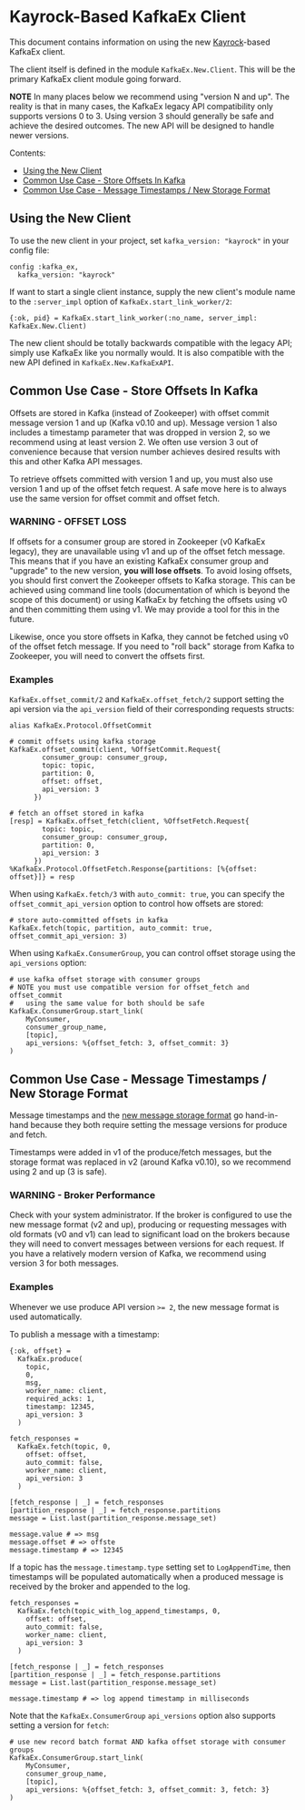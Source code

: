 # Kayrock-Based KafkaEx Client

This document contains information on using the new
[Kayrock](https://github.com/dantswain/kayrock)-based KafkaEx client.

The client itself is defined in the module `KafkaEx.New.Client`.  This will be
the primary KafkaEx client module going forward.

**NOTE** In many places below we recommend using "version N and up".  The
reality is that in many cases, the KafkaEx legacy API compatibility only
supports versions 0 to 3.  Using version 3 should generally be safe and achieve
the desired outcomes.  The new API will be designed to handle newer versions.

Contents:

*   [Using the New Client](#using-the-new-client)
*   [Common Use Case - Store Offsets In
     Kafka](#common-use-case-store-offsets-in-kafka)
*   [Common Use Case - Message Timestamps / New Storage Format](#common-use-case-message-timestamps-new-storage-format)

## Using the New Client

To use the new client in your project, set `kafka_version: "kayrock"` in your
config file:

```
config :kafka_ex,
  kafka_version: "kayrock"
```

If want to start a single client instance, supply the new client's module
name to the `:server_impl` option of `KafkaEx.start_link_worker/2`:

```
{:ok, pid} = KafkaEx.start_link_worker(:no_name, server_impl: KafkaEx.New.Client)
```

The new client should be totally backwards compatible with the legacy API;
simply use KafkaEx like you normally would.  It is also compatible with the new
API defined in `KafkaEx.New.KafkaExAPI`.

## Common Use Case - Store Offsets In Kafka

Offsets are stored in Kafka (instead of Zookeeper) with offset commit message
version 1 and up (Kafka v0.10 and up). Message version 1 also includes a
timestamp parameter that was dropped in version 2, so we recommend using at
least version 2. We often use version 3 out of convenience because that
version number achieves desired results with this and other Kafka API
messages.

To retrieve offsets committed with version 1 and up, you must also use version 1
and up of the offset fetch request.  A safe move here is to always use the same
version for offset commit and offset fetch.

### WARNING - OFFSET LOSS

If offsets for a consumer group are stored in Zookeeper (v0 KafkaEx legacy),
they are unavailable using v1 and up of the offset fetch message.  This means
that if you have an existing KafkaEx consumer group and "upgrade" to the new
version, **you will lose offsets**.  To avoid losing offsets, you should first
convert the Zookeeper offsets to Kafka storage.  This can be achieved using
command line tools (documentation of which is beyond the scope of this document)
or using KafkaEx by fetching the offsets using v0 and then committing them using
v1.  We may provide a tool for this in the future.

Likewise, once you store offsets in Kafka, they cannot be fetched using v0 of
the offset fetch message.  If you need to "roll back" storage from Kafka to
Zookeeper, you will need to convert the offsets first.

### Examples

`KafkaEx.offset_commit/2` and `KafkaEx.offset_fetch/2` support setting the api
version via the `api_version` field of their corresponding requests structs:

```
alias KafkaEx.Protocol.OffsetCommit

# commit offsets using kafka storage
KafkaEx.offset_commit(client, %OffsetCommit.Request{
        consumer_group: consumer_group,
        topic: topic,
        partition: 0,
        offset: offset,
        api_version: 3
      })

# fetch an offset stored in kafka
[resp] = KafkaEx.offset_fetch(client, %OffsetFetch.Request{
        topic: topic,
        consumer_group: consumer_group,
        partition: 0,
        api_version: 3
      })
%KafkaEx.Protocol.OffsetFetch.Response{partitions: [%{offset: offset}]} = resp
```

When using `KafkaEx.fetch/3` with `auto_commit: true`, you can specify the
`offset_commit_api_version` option to control how offsets are stored:

```
# store auto-committed offsets in kafka
KafkaEx.fetch(topic, partition, auto_commit: true, offset_commit_api_version: 3)
```

When using `KafkaEx.ConsumerGroup`, you can control offset storage using the
`api_versions` option:

```
# use kafka offset storage with consumer groups
# NOTE you must use compatible version for offset_fetch and offset_commit 
#   using the same value for both should be safe
KafkaEx.ConsumerGroup.start_link(
    MyConsumer,
    consumer_group_name,
    [topic],
    api_versions: %{offset_fetch: 3, offset_commit: 3}
)
```

## Common Use Case - Message Timestamps / New Storage Format

Message timestamps and the [new message storage
format](https://kafka.apache.org/documentation/#recordbatch) go hand-in-hand
because they both require setting the message versions for produce and fetch.

Timestamps were added in v1 of the produce/fetch messages, but the storage
format was replaced in v2 (around Kafka v0.10), so we recommend using 2 and up
(3 is safe).

### WARNING - Broker Performance

Check with your system administrator.  If the broker is configured to use the
new message format (v2 and up), producing or requesting messages with old
formats (v0 and v1) can lead to significant load on the brokers because they
will need to convert messages between versions for each request.  If you have a
relatively modern version of Kafka, we recommend using version 3 for both
messages.

### Examples

Whenever we use produce API version `>= 2`, the new message format is used automatically.

To publish a message with a timestamp:

```
{:ok, offset} =
  KafkaEx.produce(
    topic,
    0,
    msg,
    worker_name: client,
    required_acks: 1,
    timestamp: 12345,
    api_version: 3
  )

fetch_responses =
  KafkaEx.fetch(topic, 0,
    offset: offset,
    auto_commit: false,
    worker_name: client,
    api_version: 3
  )

[fetch_response | _] = fetch_responses
[partition_response | _] = fetch_response.partitions
message = List.last(partition_response.message_set)

message.value # => msg
message.offset # => offste
message.timestamp # => 12345
```

If a topic has the `message.timestamp.type` setting set to `LogAppendTime`, then
timestamps will be populated automatically when a produced message is received
by the broker and appended to the log.

```
fetch_responses =
  KafkaEx.fetch(topic_with_log_append_timestamps, 0,
    offset: offset,
    auto_commit: false,
    worker_name: client,
    api_version: 3
  )

[fetch_response | _] = fetch_responses
[partition_response | _] = fetch_response.partitions
message = List.last(partition_response.message_set)

message.timestamp # => log append timestamp in milliseconds
```

Note that the `KafkaEx.ConsumerGroup` `api_versions` option also supports
setting a version for `fetch`:

```
# use new record batch format AND kafka offset storage with consumer groups
KafkaEx.ConsumerGroup.start_link(
    MyConsumer,
    consumer_group_name,
    [topic],
    api_versions: %{offset_fetch: 3, offset_commit: 3, fetch: 3}
)
```
